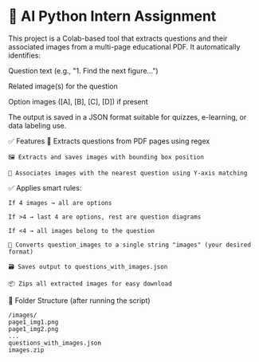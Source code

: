# 🧠 AI Python Intern Assignment
This project is a Colab-based tool that extracts questions and their associated images from a multi-page educational PDF. It automatically identifies:

Question text (e.g., "1. Find the next figure...")

Related image(s) for the question

Option images ([A], [B], [C], [D]) if present

The output is saved in a JSON format suitable for quizzes, e-learning, or data labeling use.

✅ Features
    📄 Extracts questions from PDF pages using regex

    🖼 Extracts and saves images with bounding box position

    📌 Associates images with the nearest question using Y-axis matching

✅ Applies smart rules:

    If 4 images → all are options

    If >4 → last 4 are options, rest are question diagrams

    If <4 → all images belong to the question

    🔄 Converts question_images to a single string "images" (your desired format)

    🗃 Saves output to questions_with_images.json

    📦 Zips all extracted images for easy download


📁 Folder Structure (after running the script)

    /images/
    page1_img1.png
    page1_img2.png
    ...
    questions_with_images.json
    images.zip